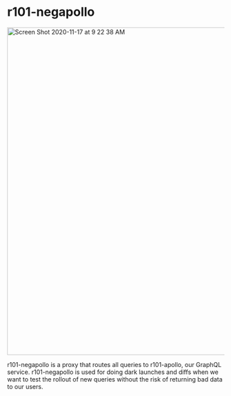 # r101-negapollo

<img width="761" alt="Screen Shot 2020-11-17 at 9 22 38 AM" src="https://user-images.githubusercontent.com/5973981/99424742-e53bea00-28b6-11eb-9a81-34b0a9428345.png">

r101-negapollo is a proxy that routes all queries to r101-apollo, our GraphQL service. r101-negapollo is used for doing dark launches and diffs when we want to test the rollout of new queries without the risk of returning bad data to our users.
